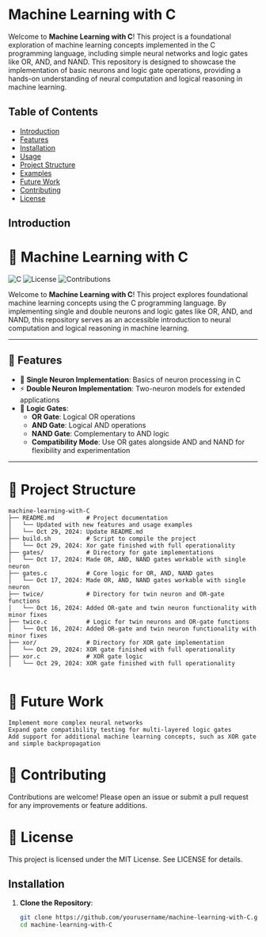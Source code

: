 # Machine Learning with C

Welcome to **Machine Learning with C**! This project is a foundational exploration of machine learning concepts implemented in the C programming language, including simple neural networks and logic gates like OR, AND, and NAND. This repository is designed to showcase the implementation of basic neurons and logic gate operations, providing a hands-on understanding of neural computation and logical reasoning in machine learning.

## Table of Contents
- [Introduction](#introduction)
- [Features](#features)
- [Installation](#installation)
- [Usage](#usage)
- [Project Structure](#project-structure)
- [Examples](#examples)
- [Future Work](#future-work)
- [Contributing](#contributing)
- [License](#license)

## Introduction

# 🧠 Machine Learning with C

![C](https://img.shields.io/badge/Language-C-blue.svg)
![License](https://img.shields.io/badge/License-MIT-green.svg)
![Contributions](https://img.shields.io/badge/Contributions-Welcome-orange.svg)

Welcome to **Machine Learning with C**! This project explores foundational machine learning concepts using the C programming language. By implementing single and double neurons and logic gates like OR, AND, and NAND, this repository serves as an accessible introduction to neural computation and logical reasoning in machine learning.

---

## 🌟 Features

- 🧩 **Single Neuron Implementation**: Basics of neuron processing in C
- ⚡ **Double Neuron Implementation**: Two-neuron models for extended applications
- 🔌 **Logic Gates**:
  - **OR Gate**: Logical OR operations
  - **AND Gate**: Logical AND operations
  - **NAND Gate**: Complementary to AND logic
  - **Compatibility Mode**: Use OR gates alongside AND and NAND for flexibility and experimentation

---
# 📂 Project Structure

```plaintext
machine-learning-with-C
├── README.md         # Project documentation
│   └── Updated with new features and usage examples
│   └── Oct 29, 2024: Update README.md
├── build.sh          # Script to compile the project
│   └── Oct 29, 2024: Xor gate finished with full operationality
├── gates/            # Directory for gate implementations
│   └── Oct 17, 2024: Made OR, AND, NAND gates workable with single neuron
├── gates.c           # Core logic for OR, AND, NAND gates
│   └── Oct 17, 2024: Made OR, AND, NAND gates workable with single neuron
├── twice/            # Directory for twin neuron and OR-gate functions
│   └── Oct 16, 2024: Added OR-gate and twin neuron functionality with minor fixes
├── twice.c           # Logic for twin neurons and OR-gate functions
│   └── Oct 16, 2024: Added OR-gate and twin neuron functionality with minor fixes
├── xor/              # Directory for XOR gate implementation
│   └── Oct 29, 2024: XOR gate finished with full operationality
├── xor.c             # XOR gate logic
│   └── Oct 29, 2024: XOR gate finished with full operationality


```
# 🎯 Future Work

    Implement more complex neural networks
    Expand gate compatibility testing for multi-layered logic gates
    Add support for additional machine learning concepts, such as XOR gate and simple backpropagation

# 🤝 Contributing

Contributions are welcome! Please open an issue or submit a pull request for any improvements or feature additions.

# 📄 License

This project is licensed under the MIT License. See LICENSE for details.

## Installation

1. **Clone the Repository**:
   ```bash
   git clone https://github.com/yourusername/machine-learning-with-C.git
   cd machine-learning-with-C
